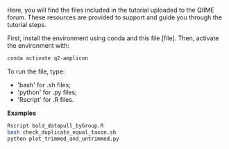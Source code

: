 Here, you will find the files included in the tutorial uploaded to the QIIME forum. These resources are provided to support and guide you through the tutorial steps.

First, install the environment using conda and this file [file].
Then, activate the environment with:

```bash
conda activate q2-amplicon
```

To run the file, type:
* 'bash' for .sh files;
* 'python' for .py files;
* 'Rscript' for .R files.

**Examples**
```bash
Rscript bold_datapull_byGroup.R
bash check_duplicate_equal_taxon.sh
python plot_trimmed_and_untrimmed.py
```
